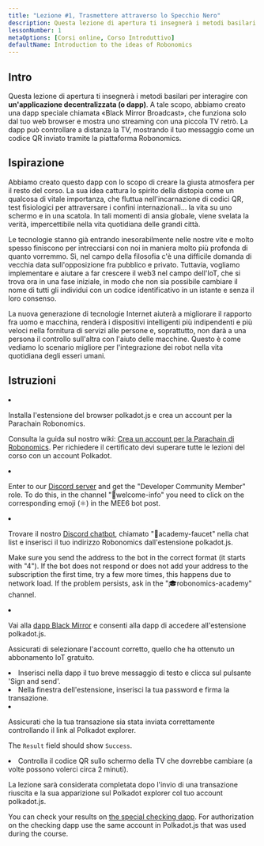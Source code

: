 ```yaml
---
title: "Lezione #1, Trasmettere attraverso lo Specchio Nero"
description: Questa lezione di apertura ti insegnerà i metodi basilari per interagire con un'applicazione decentralizzata (o dapp). 
lessonNumber: 1
metaOptions: [Corsi online, Corso Introduttivo]
defaultName: Introduction to the ideas of Robonomics
---
```



## Intro

Questa lezione di apertura ti insegnerà i metodi basilari per interagire con **un'applicazione decentralizzata (o dapp)**. A tale scopo, abbiamo creato una dapp speciale chiamata «Black Mirror Broadcast», che funziona solo dal tuo web browser e mostra uno streaming con una piccola TV retrò. La dapp può controllare a distanza la TV, mostrando il tuo messaggio come un codice QR inviato tramite la piattaforma Robonomics.


## Ispirazione

Abbiamo creato questo dapp con lo scopo di creare la giusta atmosfera per il resto del corso. La sua idea cattura lo spirito della distopia come un qualcosa di vitale importanza, che fluttua nell'incarnazione di codici QR, test fisiologici per attraversare i confini internazionali... la vita su uno schermo e in una scatola. In tali momenti di ansia globale, viene svelata la verità, impercettibile nella vita quotidiana delle grandi città. 

Le tecnologie stanno già entrando inesorabilmente nelle nostre vite e molto spesso finiscono per intrecciarsi con noi in maniera molto più profonda di quanto vorremmo. Sì, nel campo della filosofia c'è una difficile domanda di vecchia data sull'opposizione fra pubblico e privato. Tuttavia, vogliamo implementare e aiutare a far crescere il web3 nel campo dell'IoT, che si trova ora in una fase iniziale, in modo che non sia possibile cambiare il nome di tutti gli individui con un codice identificativo in un istante e senza il loro consenso.

La nuova generazione di tecnologie Internet aiuterà a migliorare il rapporto fra uomo e macchina, renderà i dispositivi intelligenti più indipendenti e più veloci nella fornitura di servizi alle persone e, soprattutto, non darà a una persona il controllo sull'altra con l'aiuto delle macchine. Questo è come vediamo lo scenario migliore per l'integrazione dei robot nella vita quotidiana degli esseri umani.


## Istruzioni

<List type="numbers">

<li>

Installa l'estensione del browser polkadot.js e crea un account per la Parachain Robonomics. 

Consulta la guida sul nostro wiki: [Crea un account per la Parachain di Robonomics](https://wiki.robonomics.network/docs/create-account-in-dapp/). Per richiedere il certificato devi superare tutte le lezioni del corso con un account Polkadot.

</li>

<li>

Enter to our [Discord server](https://discord.gg/xqDgG3EGm9) and get the "Developer Community Member" role. To do this, in the channel "👋welcome-info" you need to click on the corresponding emoji (⚛️) in the MEE6 bot post.

</li>

<li>

Trovare il nostro [Discord chatbot](https://discord.com/channels/803947358492557312/944186892038053899), chiamato "🚰academy-faucet" nella chat list e inserisci il tuo indirizzo Robonomics dall'estensione polkadot.js.

Make sure you send the address to the bot in the correct format (it starts with "4"). If the bot does not respond or does not add your address to the subscription the first time, try a few more times, this happens due to network load. If the problem persists, ask in the "🎓robonomics-academy" channel.

</li>

<li>

Vai alla [dapp Black Mirror](https://blackmirror.robonomics.academy) e consenti alla dapp di accedere all'estensione polkadot.js. 

Assicurati di selezionare l'account corretto, quello che ha ottenuto un abbonamento IoT gratuito.

</li>

<li>
Inserisci nella dapp il tuo breve messaggio di testo e clicca sul pulsante 'Sign and send'.
</li>

<li>
Nella finestra dell'estensione, inserisci la tua password e firma la transazione.
</li>

<li>

Assicurati che la tua transazione sia stata inviata correttamente controllando il link al Polkadot explorer.

The <code>Result</code> field should show <code>Success</code>.

</li>

<li>
Controlla il codice QR sullo schermo della TV che dovrebbe cambiare (a volte possono volerci circa 2 minuti).
</li>
</List>

<Result>

La lezione sarà considerata completata dopo l'invio di una transazione riuscita e la sua apparizione sul Polkadot explorer col tuo account polkadot.js.

You can check your results on [the special checking dapp](https://lk.robonomics.academy/). For authorization on the checking dapp use the same account in Polkadot.js that was used during the course.

</Result>
